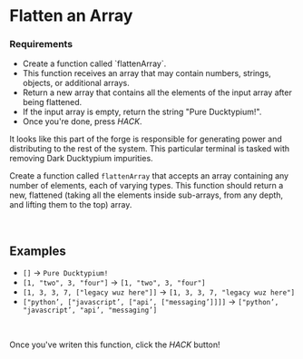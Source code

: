 # Flatten an Array

<div class="aside">
<h3>Requirements</h3>
<ul>
  <li>Create a function called `flattenArray`.</li>
  <li>This function receives an array that may contain numbers, strings, objects, or additional arrays.</li>
  <li>Return a new array that contains all the elements of the input array after being flattened.</li>
  <li>If the input array is empty, return the string "Pure Ducktypium!".</li>
  <li>Once you're done, press <em>HACK</em>.</li>
</ul>
</div>

It looks like this part of the forge is responsible for generating power and distributing to the rest of the system. This particular terminal is tasked with removing Dark Ducktypium impurities.

Create a function called `flattenArray` that accepts an array containing any number of elements, each of varying types. This function should return a new, flattened (taking all the elements inside sub-arrays, from any depth, and lifting them to the top) array.

<br>

## Examples

- `[]` -> `Pure Ducktypium!`
- `[1, "two", 3, "four"]` -> `[1, "two", 3, "four"]`
- `[1, 3, 3, 7, ["legacy wuz here"]]` -> `[1, 3, 3, 7, "legacy wuz here"]`
- `["python’, ["javascript’, ["api’, ["messaging’]]]]` -> `["python’, "javascript’, "api’, "messaging’]`

<br>

Once you've writen this function, click the _HACK_ button!